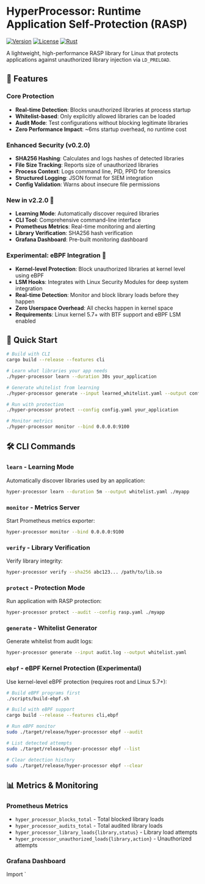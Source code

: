 # HyperProcessor: Runtime Application Self-Protection (RASP)

[![Version](https://img.shields.io/badge/version-2.3.0-blue.svg)](https://github.com/your/hyper_processor)
[![License](https://img.shields.io/badge/license-MIT-green.svg)](LICENSE)
[![Rust](https://img.shields.io/badge/rust-1.70%2B-orange.svg)](https://www.rust-lang.org)

A lightweight, high-performance RASP library for Linux that protects applications against unauthorized library injection via `LD_PRELOAD`.

## 🎯 Features

### Core Protection
- **Real-time Detection**: Blocks unauthorized libraries at process startup
- **Whitelist-based**: Only explicitly allowed libraries can be loaded
- **Audit Mode**: Test configurations without blocking legitimate libraries
- **Zero Performance Impact**: ~6ms startup overhead, no runtime cost

### Enhanced Security (v0.2.0)
- **SHA256 Hashing**: Calculates and logs hashes of detected libraries
- **File Size Tracking**: Reports size of unauthorized libraries
- **Process Context**: Logs command line, PID, PPID for forensics
- **Structured Logging**: JSON format for SIEM integration
- **Config Validation**: Warns about insecure file permissions

### New in v2.2.0 🚀
- **Learning Mode**: Automatically discover required libraries
- **CLI Tool**: Comprehensive command-line interface
- **Prometheus Metrics**: Real-time monitoring and alerting
- **Library Verification**: SHA256 hash verification
- **Grafana Dashboard**: Pre-built monitoring dashboard

### Experimental: eBPF Integration 🔬
- **Kernel-level Protection**: Block unauthorized libraries at kernel level using eBPF
- **LSM Hooks**: Integrates with Linux Security Modules for deep system integration
- **Real-time Detection**: Monitor and block library loads before they happen
- **Zero Userspace Overhead**: All checks happen in kernel space
- **Requirements**: Linux kernel 5.7+ with BTF support and eBPF LSM enabled

## 🚀 Quick Start

```bash
# Build with CLI
cargo build --release --features cli

# Learn what libraries your app needs
./hyper-processor learn --duration 30s your_application

# Generate whitelist from learning
./hyper-processor generate --input learned_whitelist.yaml --output config.yaml

# Run with protection
./hyper-processor protect --config config.yaml your_application

# Monitor metrics
./hyper-processor monitor --bind 0.0.0.0:9100
```

## 🛠️ CLI Commands

### `learn` - Learning Mode
Automatically discover libraries used by an application:
```bash
hyper-processor learn --duration 5m --output whitelist.yaml ./myapp
```

### `monitor` - Metrics Server
Start Prometheus metrics exporter:
```bash
hyper-processor monitor --bind 0.0.0.0:9100
```

### `verify` - Library Verification
Verify library integrity:
```bash
hyper-processor verify --sha256 abc123... /path/to/lib.so
```

### `protect` - Protection Mode
Run application with RASP protection:
```bash
hyper-processor protect --audit --config rasp.yaml ./myapp
```

### `generate` - Whitelist Generator
Generate whitelist from audit logs:
```bash
hyper-processor generate --input audit.log --output whitelist.yaml
```

### `ebpf` - eBPF Kernel Protection (Experimental)
Use kernel-level eBPF protection (requires root and Linux 5.7+):
```bash
# Build eBPF programs first
./scripts/build-ebpf.sh

# Build with eBPF support
cargo build --release --features cli,ebpf

# Run eBPF monitor
sudo ./target/release/hyper-processor ebpf --audit

# List detected attempts
sudo ./target/release/hyper-processor ebpf --list

# Clear detection history
sudo ./target/release/hyper-processor ebpf --clear
```

## 📊 Metrics & Monitoring

### Prometheus Metrics
- `hyper_processor_blocks_total` - Total blocked library loads
- `hyper_processor_audits_total` - Total audited library loads
- `hyper_processor_library_loads{library,status}` - Library load attempts
- `hyper_processor_unauthorized_loads{library,action}` - Unauthorized attempts

### Grafana Dashboard
Import `
